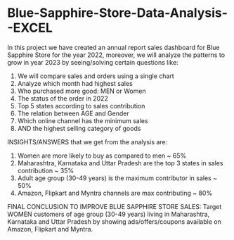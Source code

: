 # Blue-Sapphire-Store-Data-Analysis--EXCEL

In this project we have created an annual report sales dashboard for Blue Sapphire Store for the year 2022, moreover, we will analyze the patterns to grow in year 2023 by seeing/solving certain questions like:

1) We will compare sales and orders using a single chart
2) Analyze which month had highest sales
3) Who purchased more good: MEN or Women
4) The status of the order in 2022
5) Top 5 states according to sales contribution
6) The relation between AGE and Gender
7) Which online channel has the minimum sales
8) AND the highest selling category of goods

INSIGHTS/ANSWERS that we get from the analysis are:
1) Women are more likely to buy as compared to men ~ 65%
2) Maharashtra, Karnataka and Uttar Pradesh are the top 3 states in sales contribution ~ 35%
3) Adult age group (30-49 years) is the maximum contributor in sales ~ 50%
4) Amazon, Flipkart and Myntra channels are max contributing ~ 80%

FINAL CONCLUSION TO IMPROVE BLUE SAPPHIRE STORE SALES:
Target WOMEN customers of age group (30-49 years) living in Maharashtra, Karnataka and Uttar Pradesh by showing ads/offers/coupons available on Amazon, Flipkart and Myntra.
